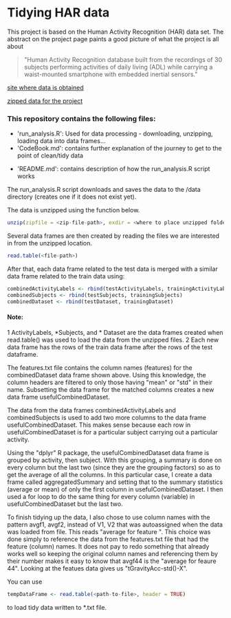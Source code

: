 
# Tidying HAR data

This project is based on the Human Activity Recognition (HAR) data set. The abstract on the project page paints a good picture of what the project is all about
> "Human Activity Recognition database built from the recordings of 30 subjects performing activities of daily living (ADL) 
> while carrying a waist-mounted smartphone with embedded inertial sensors."

[site where data is obtained](http://archive.ics.uci.edu/ml/datasets/Human+Activity+Recognition+Using+Smartphones)

[zipped data for the project](https://d396qusza40orc.cloudfront.net/getdata%2Fprojectfiles%2FUCI%20HAR%20Dataset.zip)



### This repository contains the following files:

* 'run_analysis.R': Used for data processing - downloading, unzipping, loading data into data frames...
* 'CodeBook.md': contains further explanation of the journey to get to the point of clean/tidy data
+ 'README.md': contains description of how the run_analysis.R script works


The run_analysis.R script downloads and saves the data to the /data directory (creates one if it does not exist yet).

The data is unzipped using the function below. 
```R
unzip(zipfile = <zip-file-path>, exdir = <where to place unzipped folder and/or files>)
```

Several data frames are then created by reading the files we are interested in from the unzipped location. 
```R
read.table(<file-path>)
```

After that, each data frame related to the test data is merged with a similar data frame related to the train data using: 
```R
combinedActivityLabels <- rbind(testActivityLabels, trainingActivityLabels)
combinedSubjects <- rbind(testSubjects, trainingSubjects)
combinedDataset <- rbind(testDataset, trainingDataset)
```

#### Note: 
1 ActivityLabels, *Subjects, and * Dataset are the data frames created when read.table() was used to load the data from the unzipped files.
2 Each new data frame has the rows of the train data frame after the rows of the test dataframe.


The features.txt file contains the column names (features) for the combinedDataset data frame shown above. Using this knowledge, the column headers are filtered to only those having "mean" or "std" in their name.
Subsetting the data frame for the matched columns creates a new data frame usefulCombinedDataset.

The data from the data frames combinedActivityLabels and combinedSubjects is used to add two more columns to the data frame usefulCombinedDataset. This makes sense because each row in usefulCombinedDataset is for a particular subject carrying out a particular activity.

Using the "dplyr" R package, the usefulCombinedDataset data frame is grouped by activity, then subject. With this grouping, a summary is done on every column but the last two (since they are the grouping factors) so as to get the average of all the columns.
In this particular case, I create a data frame called aggregatedSummary and setting that to the summary statistics (average or mean) of only the first column in usefulCombinedDataset. I then used a for loop to do the same thing for every column (variable) in usefulCombinedDataset but the last two.

To finish tidying up the data, I also chose to use column names with the pattern avgf1, avgf2, instead of V1, V2 that was autoassigned when the data was loaded from file. This reads "average for feature <number>". This choice was done simply to reference the data from the features.txt file that had the feature (column) names.
It does not pay to redo something that already works well so keeping the original column names and referencing them by their number makes it easy to know that avgf44 is the "average for feaure 44". Looking at the featues data gives us "tGravityAcc-std()-X".



You can use 
```R
tempDataFrame <- read.table(<path-to-file>, header = TRUE)
```
to load tidy data written to *.txt file.





